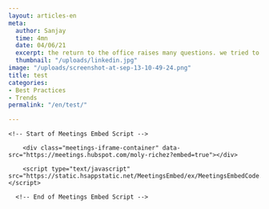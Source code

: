 ```yaml
---
layout: articles-en
meta:
  author: Sanjay
  time: 4mn
  date: 04/06/21
  excerpt: the return to the office raises many questions. we tried to answer it
  thumbnail: "/uploads/linkedin.jpg"
image: "/uploads/screenshot-at-sep-13-10-49-24.png"
title: test
categories:
- Best Practices
- Trends
permalink: "/en/test/"

---
```


    <!-- Start of Meetings Embed Script -->

        <div class="meetings-iframe-container" data-src="https://meetings.hubspot.com/moly-richez?embed=true"></div>

        <script type="text/javascript" src="https://static.hsappstatic.net/MeetingsEmbed/ex/MeetingsEmbedCode.js"></script>

      <!-- End of Meetings Embed Script -->